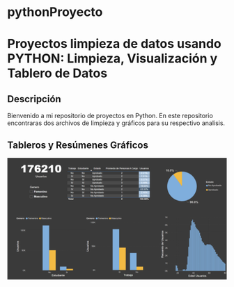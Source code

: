 # pythonProyecto
# Proyectos limpieza de datos usando PYTHON: Limpieza, Visualización y Tablero de Datos

## Descripción
Bienvenido a mi repositorio de proyectos en Python. En este repositorio encontraras dos archivos de limpieza y gráficos para su respectivo analisis. 

## Tableros y Resúmenes Gráficos

![tablero 1](assets/TableroProyecto.png)
